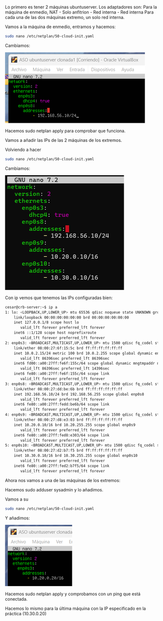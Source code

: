 Lo primero es tener 2 máquinas ubuntuserver.
Los adaptadores son:
Para la máquina de enmedio, NAT - Solo anfitrion - Red interna - Red interna
Para cada una de las dos máquinas extremo, un solo red interna.

Vamos a la máquina de enmedio, entramos y hacemos:

```bash
sudo nano /etc/netplan/50-cloud-init.yaml
```

Cambiamos:

![Cambios en 50-cloud-init.yaml](./1.png)

Hacemos sudo netplan apply para comprobar que funciona.

Vamos a añadir las IPs de las 2 máquinas de los extremos.

Volviendo a hacer

```bash
sudo nano /etc/netplan/50-cloud-init.yaml
```

Cambiamos:

![Cambios en 50-cloud-init.yaml](./2.png)

Con ip vemos que tenemos las IPs configuradas bien:

```bash
cesar@crb-server:~$ ip a
1: lo: <LOOPBACK,UP,LOWER_UP> mtu 65536 qdisc noqueue state UNKNOWN group default qlen 1000
    link/loopback 00:00:00:00:00:00 brd 00:00:00:00:00:00
    inet 127.0.0.1/8 scope host lo
       valid_lft forever preferred_lft forever
    inet6 ::1/128 scope host noprefixroute
       valid_lft forever preferred_lft forever
2: enp0s3: <BROADCAST,MULTICAST,UP,LOWER_UP> mtu 1500 qdisc fq_codel state UP group default qlen 1000
    link/ether 08:00:27:6f:15:5c brd ff:ff:ff:ff:ff:ff
    inet 10.0.2.15/24 metric 100 brd 10.0.2.255 scope global dynamic enp0s3
       valid_lft 86396sec preferred_lft 86396sec
    inet6 fd00::a00:27ff:fe6f:155c/64 scope global dynamic mngtmpaddr noprefixroute
       valid_lft 86396sec preferred_lft 14396sec
    inet6 fe80::a00:27ff:fe6f:155c/64 scope link
       valid_lft forever preferred_lft forever
3: enp0s8: <BROADCAST,MULTICAST,UP,LOWER_UP> mtu 1500 qdisc fq_codel state UP group default qlen 1000
    link/ether 08:00:27:dd:be:6b brd ff:ff:ff:ff:ff:ff
    inet 192.168.56.10/24 brd 192.168.56.255 scope global enp0s8
       valid_lft forever preferred_lft forever
    inet6 fe80::a00:27ff:fedd:be6b/64 scope link
       valid_lft forever preferred_lft forever
4: enp0s9: <BROADCAST,MULTICAST,UP,LOWER_UP> mtu 1500 qdisc fq_codel state UP group default qlen 1000
    link/ether 08:00:27:d8:e3:03 brd ff:ff:ff:ff:ff:ff
    inet 10.20.0.10/16 brd 10.20.255.255 scope global enp0s9
       valid_lft forever preferred_lft forever
    inet6 fe80::a00:27ff:fed8:e303/64 scope link
       valid_lft forever preferred_lft forever
5: enp0s10: <BROADCAST,MULTICAST,UP,LOWER_UP> mtu 1500 qdisc fq_codel state UP group default qlen 1000
    link/ether 08:00:27:d2:b7:f5 brd ff:ff:ff:ff:ff:ff
    inet 10.30.0.10/16 brd 10.30.255.255 scope global enp0s10
       valid_lft forever preferred_lft forever
    inet6 fe80::a00:27ff:fed2:b7f5/64 scope link
       valid_lft forever preferred_lft forever
```

Ahora nos vamos a una de las máquinas de los extremos:

Hacemos sudo adduser sysadmin y lo añadimos.

Vamos a su

```bash
sudo nano /etc/netplan/50-cloud-init.yaml
```

Y añadimos:

![Cambios en 50-cloud-init.yaml](./3.png)

Hacemos sudo netplan apply y comprobamos con un ping que está conectada.

Hacemos lo mismo para la última máquina con la IP especificado en la práctica (10.30.0.20)

